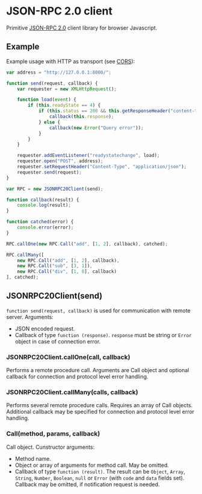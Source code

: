 JSON-RPC 2.0 client
===================

Primitive [JSON-RPC 2.0](http://www.jsonrpc.org/specification) client library for browser Javascript.

Example
-------

Example usage with HTTP as transport (see [CORS](https://developer.mozilla.org/en-US/docs/Web/HTTP/Access_control_CORS)):

``` Javascript
var address = "http://127.0.0.1:8000/";

function send(request, callback) {
	var requester = new XMLHttpRequest(); 

	function load(event) {
		if (this.readyState == 4) {
			if (this.status == 200 && this.getResponseHeader("content-type") == "application/json") {
				callback(this.response);
			} else {
				callback(new Error("Query error"));
			}
		}
	}

	requester.addEventListener("readystatechange", load);
	requester.open("POST", address);
	requester.setRequestHeader("Content-Type", "application/json");
	requester.send(request);
}

var RPC = new JSONRPC20Client(send);

function callback(result) {
	console.log(result);
}

function catched(error) {
	console.error(error);
}

RPC.callOne(new RPC.Call("add", [1, 2], callback), catched);

RPC.callMany([
	new RPC.Call("add", [1, 2], callback),
	new RPC.Call("sub", [3, 1]),
	new RPC.Call("div", [1, 0], callback)
], catched);
```

JSONRPC20Client(send)
---------------------

`function send(request, callback)` is used for communication with remote server. Arguments:

* JSON encoded request.
* Callback of type `function (response)`. `response` must be string or `Error` object in case of connection error.

### JSONRPC20Client.callOne(call, callback)

Performs a remote procedure call. Arguments are Call object and optional callback for connection and protocol level error handling.

### JSONRPC20Client.callMany(calls, callback)

Performs several remote procedure calls. Requires an array of Call objects. Additional callback may be specified for connection and protocol level error handling.

### Call(method, params, callback)

Call object. Cunstructor arguments:

* Method name.
* Object or array of arguments for method call. May be omitted.
* Callback of type `function (result)`. The result can be `Object`, `Array`, `String`, `Number`, `Boolean`, `null` or `Error` (with `code` and `data` fields set). Callback may be omitted, if notification request is needed.
